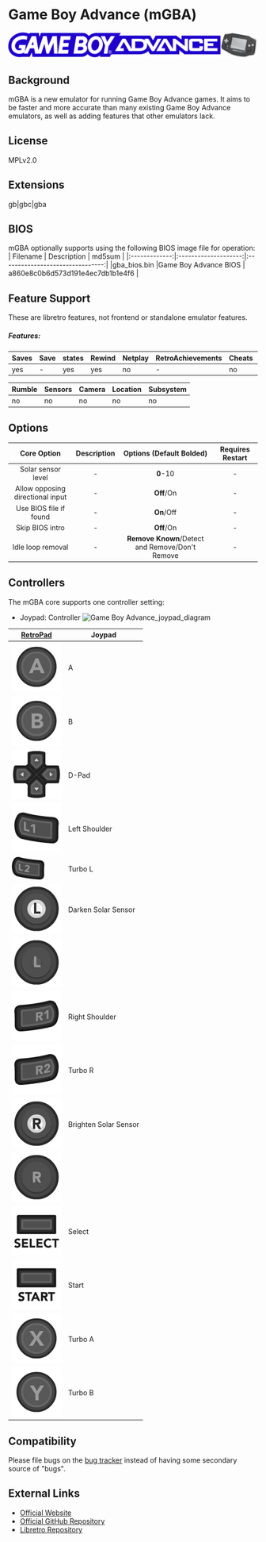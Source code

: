 # Game Boy Advance (mGBA)

![Game Boy Advance_banner](images/Banners/Game-Boy-Advance_banner.png)

## Background
mGBA is a new emulator for running Game Boy Advance games. It aims to be faster and more accurate than many existing Game Boy Advance emulators, as well as adding features that other emulators lack.
## License
MPLv2.0
## Extensions
gb|gbc|gba
## BIOS

mGBA optionally supports using the following BIOS image file for operation:
|   Filename    |    Description       |              md5sum              |
|:-------------:|:--------------------:|:--------------------------------:|
|gba_bios.bin   |Game Boy Advance BIOS | a860e8c0b6d573d191e4ec7db1b1e4f6 |

## Feature Support
These are libretro features, not frontend or standalone emulator features.

##### Features:
| Saves | Save | states | Rewind | Netplay | RetroAchievements | Cheats | Controllers |
|-------|------|--------|--------|---------|-------------------|--------|-------------|
| yes   |   -  |   yes  |  yes   |   no    |         -         |   no   |      no     |

| Rumble | Sensors | Camera | Location | Subsystem |
|--------|---------|--------|----------|-----------|
|    no  |   no    |   no   |    no    |    no     |

## Options
|   Core Option   |         Description        | Options (Default Bolded) | Requires Restart |
|:---------------:|:--------------------------:|:------------------------:|:-----------:|
|Solar sensor level | -                        |   **0**-10               |   -         |
|Allow opposing directional input| -           |   **Off**/On             |   -         |
|Use BIOS file if found| -                     |   **On**/Off             |   -         |
|Skip BIOS intro| -                            |   **Off**/On             |   -         |
|Idle loop removal| -     |**Remove Known**/Detect and Remove/Don't Remove|   -         |

## Controllers

The mGBA core supports one controller setting:

* Joypad: Controller
![Game Boy Advance_joypad_diagram]()

| [RetroPad](RetroPad)                                           | Joypad |
|----------------------------------------------------------------|--------|
| ![RetroPad_A](images/RetroPad/Retro_A_Round.png)               |    A   |
| ![RetroPad_B](images/RetroPad/Retro_B_Round.png)               |    B   |
| ![RetroPad_Dpad](images/RetroPad/Retro_Dpad.png)               | D-Pad  |
| ![RetroPad_L1](images/RetroPad/Retro_L1.png)                   |Left Shoulder  |
| ![RetroPad_L2](images/RetroPad/Retro_L2_Temp.png)              |Turbo L |
| ![RetroPad_L3](images/RetroPad/Retro_L3.png)                   |Darken Solar Sensor|
| ![RetroPad_Left_Stick](images/RetroPad/Retro_Left_Stick.png)   |        |
| ![RetroPad_R1](images/RetroPad/Retro_R1.png)                   |Right Shoulder |
| ![RetroPad_R2](images/RetroPad/Retro_R2.png)                   |Turbo R |
| ![RetroPad_R3](images/RetroPad/Retro_R3.png)                   |Brighten Solar Sensor|
| ![RetroPad_Right_Stick](images/RetroPad/Retro_Right_Stick.png) |        |
| ![RetroPad_Select](images/RetroPad/Retro_Select.png)           | Select |
| ![RetroPad_Start](images/RetroPad/Retro_Start.png)             | Start  |
| ![RetroPad_X](images/RetroPad/Retro_X_Round.png)               |Turbo A |
| ![RetroPad_Y](images/RetroPad/Retro_Y_Round.png)               |Turbo B |

## Compatibility

Please file bugs on the [bug tracker](https://endrift.com/mgba/bugs/) instead of having some secondary source of "bugs".

## External Links

* [Official Website](http://mgba.io/)
* [Official GitHub Repository](https://github.com/mgba-emu/mgba)
* [Libretro Repository](https://github.com/libretro/mgba)

